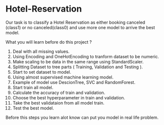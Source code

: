 # Hotel-Reservation
Our task is to classify a Hotel Reservation as either booking canceled (class1) or no canceled(class0) and use more one model to arrive the best model.


What you will learn before do this project ?

1) Deal with all missing values.
2) Using Encoding and OneHotEncoding to tranform dataset to be numeric.
3) Make scaling to be data in the same range using StandardScaler.
4) Splitting Dataset to tree parts ( Training, Validation and Testing ).
5) Start to set dataset to model.
6) Using almost supervised machine learning model.
7) Example of model use DescionTree, SVC and RandomForest.
8) Start train all model.
9) Calculate the accuracy of train and validation.
10) Choose the best hyperparameter in train and validation.
11) Take the best validataion from all model train.
12) Test the best model.

Before this steps you learn alot know can put you model in real life problem.
